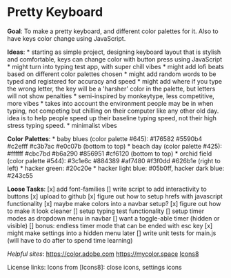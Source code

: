 # Pretty Keyboard

**Goal**: To make a pretty keyboard, and different color palettes for it. Also to have keys color change using JavaScript.

**Ideas**: 
    * starting as simple project, designing keyboard layout that is stylish and comfortable, keys can change color with button press using JavaScript
    * might turn into typing test app, with super chill vibes 
    * might add lofi beats based on different color palettes chosen
    * might add random words to be typed and registered for accuracy and speed
    * might add where if you type the wrong letter, the key will be a 'harsher' color in the palette, but letters will not show penalties
    * semi-inspired by monkeytype, less competitive, more vibes
    * takes into account the environment people may be in when typing, not competing but chilling on their computer like any other old day. idea is to help people speed up their baseline typing speed, not their high stress typing speed.
    * minimalist vibes  

**Color** **Palettes**:
    * baby blues (color palette #645):  #176582 #5590b4 #c2efff #c3b7ac #e0c07b (bottom to top)
    * beach day (color palette #425): #ffffff #cbc7bd #b6a290 #856951 #cf6120 (bottom to top)
    * orchid field (color palette #544): #3c1e6c #884389 #af7480 #f3f0dd #626b1e (right to left)
    * hacker green: #20c20e
    * hacker light blue: #05b0ff, hacker dark blue: #243c55

**Loose Tasks**: 
    [x] add font-families
    [] write script to add interactivity to buttons
    [x] upload to github
    [x] figure out how to setup hrefs with javascript functionality
    [x] maybe make colors into a navbar setup?
    [x] figure out how to make it look cleaner
    [] setup typing test functionality
    [] setup timer modes as dropdown menu in navbar
    [] want a toggle-able timer (hidden or visible)
    [] bonus: endless timer mode that can be ended with esc key
    [x] might make settings into a hidden menu later
    [] write unit tests for main.js (will have to do after to spend time learning)

*Helpful sites*:
https://color.adobe.com
https://mycolor.space
[Icons8](https://www.icons8.com)

License links:
Icons from [Icons8]: close icons, settings icons
    

